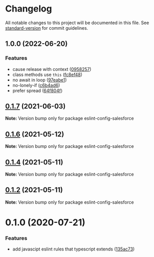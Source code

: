 # Changelog

All notable changes to this project will be documented in this file. See [standard-version](https://github.com/conventional-changelog/standard-version) for commit guidelines.

## 1.0.0 (2022-06-20)


### Features

* cause release with context ([0958257](https://github.com/forcedotom/eslint-config-salesforce/commit/095825718703a0420b8508127ca7d41a3f3b3bfa))
* class methods use `this` ([fc8ef48](https://github.com/forcedotom/eslint-config-salesforce/commit/fc8ef48c016d6950847954fa505ec659e9690bda))
* no await in loop ([97eabe1](https://github.com/forcedotom/eslint-config-salesforce/commit/97eabe1de71826b434d5ddde7247f272972442b1))
* no-lonely-if ([c6b4ad6](https://github.com/forcedotom/eslint-config-salesforce/commit/c6b4ad645ab0791ba85037c736a22adcbe99c0c0))
* prefer spread ([64f804f](https://github.com/forcedotom/eslint-config-salesforce/commit/64f804fdda13a7448f825d73beb62a349ec19c07))

## [0.1.7](https://github.com/forcedotcom/sfdx-dev-packages/compare/eslint-config-salesforce@0.1.6...eslint-config-salesforce@0.1.7) (2021-06-03)

**Note:** Version bump only for package eslint-config-salesforce





## [0.1.6](https://github.com/forcedotcom/sfdx-dev-packages/compare/eslint-config-salesforce@0.1.4...eslint-config-salesforce@0.1.6) (2021-05-12)

**Note:** Version bump only for package eslint-config-salesforce





## [0.1.4](https://github.com/forcedotcom/sfdx-dev-packages/compare/eslint-config-salesforce@0.1.2...eslint-config-salesforce@0.1.4) (2021-05-11)

**Note:** Version bump only for package eslint-config-salesforce





## [0.1.2](https://github.com/forcedotcom/sfdx-dev-packages/compare/eslint-config-salesforce@0.1.0...eslint-config-salesforce@0.1.2) (2021-05-11)

**Note:** Version bump only for package eslint-config-salesforce





# 0.1.0 (2020-07-21)


### Features

* add javascipt eslint rules that typescript extends ([135ac73](https://github.com/forcedotcom/sfdx-dev-packages/commit/135ac73b8c513d8950ac69373349361d9f600a8c))
